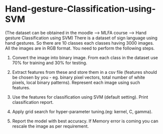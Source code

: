 # Hand-gesture-Classification-using-SVM
(The dataset can be obtained in the moodle --> MLFA course --> Hand gesture Classification using SVM)
There is a dataset of sign language using hand gestures. So there are 10 classes each classes having 3000 images. All the images are in RGB format. You need to perform the following steps.   

1. Convert the image into binary image. From each class in the dataset use 70% for training and 30% for testing.  

2. Extract features from these and store them in a csv file (features should be chosen by you - eg. binary pixel vectors, total number of white pixels, local binary patterns). Represent each image using such features. 

3. Use the features for classification using SVM (default setting). Print classification report.   

4. Apply grid search for hyper-parameter tuning.(eg: kernel, C, gamma).  

5. Report the model with best accuracy. If Memory error is coming you can rescale the image as per requirement.
